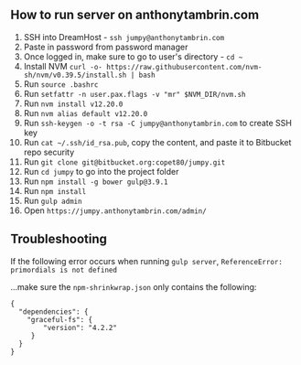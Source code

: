 ## How to run server on anthonytambrin.com

1. SSH into DreamHost - `ssh jumpy@anthonytambrin.com`
2. Paste in password from password manager
3. Once logged in, make sure to go to user's directory - `cd ~`
4. Install NVM `curl -o- https://raw.githubusercontent.com/nvm-sh/nvm/v0.39.5/install.sh | bash`
5. Run `source .bashrc`
6. Run `setfattr -n user.pax.flags -v "mr" $NVM_DIR/nvm.sh`
7. Run `nvm install v12.20.0`
8. Run `nvm alias default v12.20.0`
9. Run `ssh-keygen -o -t rsa -C jumpy@anthonytambrin.com` to create SSH key
10. Run `cat ~/.ssh/id_rsa.pub`, copy the content, and paste it to Bitbucket repo security
11. Run `git clone git@bitbucket.org:copet80/jumpy.git`
12. Run `cd jumpy` to go into the project folder
13. Run `npm install -g bower gulp@3.9.1`
14. Run `npm install`
15. Run `gulp admin`
16. Open `https://jumpy.anthonytambrin.com/admin/`

## Troubleshooting

If the following error occurs when running `gulp server`,
`ReferenceError: primordials is not defined`

...make sure the `npm-shrinkwrap.json` only contains the following:

```
{
  "dependencies": {
    "graceful-fs": {
        "version": "4.2.2"
     }
  }
}
```
